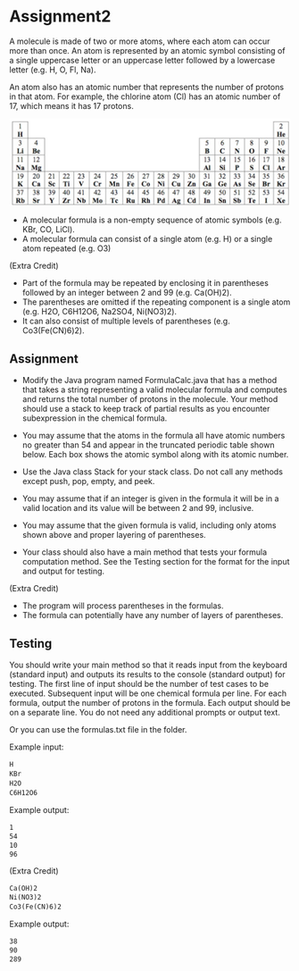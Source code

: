 # Assignment2

A molecule is made of two or more atoms, where each atom can occur more than once. An atom is represented by an atomic symbol consisting of a single uppercase letter or an uppercase letter followed by a lowercase letter (e.g. H, O, Fl, Na). 

An atom also has an atomic number that represents the number of protons in that atom. For example, the chlorine atom (Cl) has an atomic number of 17, which means it has 17 protons. 

![atoms](Atoms.jpg)

* A molecular formula is a non-empty sequence of atomic symbols (e.g. KBr, CO, LiCl). 
* A molecular formula can consist of a single atom (e.g. H) or a single atom repeated (e.g. O3)

(Extra Credit)
* Part of the formula may be repeated by enclosing it in parentheses followed by an integer between 2 and 99 (e.g. Ca(OH)2). 
* The parentheses are omitted if the repeating component is a single atom (e.g. H2O, C6H12O6, Na2SO4, Ni(NO3)2). 
* It can also consist of multiple levels of parentheses (e.g. Co3(Fe(CN)6)2).

## Assignment

 * Modify the Java program named FormulaCalc.java that has a method that takes a string representing a valid molecular formula and computes and returns the total number of protons in the molecule. Your method should use a stack to keep track of partial results as you encounter subexpression in the chemical formula. 

 * You may assume that the atoms in the formula all have atomic numbers no greater than 54 and appear in the truncated periodic table shown below. Each box shows the atomic symbol along with its atomic number.
 * Use the Java class Stack for your stack class. Do not call any methods except push, pop, empty, and peek.
 * You may assume that if an integer is given in the formula it will be in a valid location and its value will be between 2 and 99, inclusive.
 * You may assume that the given formula is valid, including only atoms shown above and proper layering of parentheses.
 * Your class should also have a main method that tests your formula computation method. See the Testing section for the format for the input and output for testing.

(Extra Credit)

* The program will process parentheses in the formulas.
* The formula can potentially have any number of layers of parentheses.

## Testing

You should write your main method so that it reads input from the keyboard (standard input) and outputs its results to the console (standard output) for testing. The first line of input should be the number of test cases to be executed. Subsequent input will be one chemical formula per line. For each formula, output the number of protons in the formula. Each output should be on a separate line. You do not need any additional prompts or output text.

Or you can use the formulas.txt file in the folder.

Example input:

```txt
H
KBr
H2O
C6H12O6
```

Example output:

```text
1
54
10
96
```


(Extra Credit)

```txt
Ca(OH)2
Ni(NO3)2
Co3(Fe(CN)6)2
```

Example output:

```text
38
90
289
```
